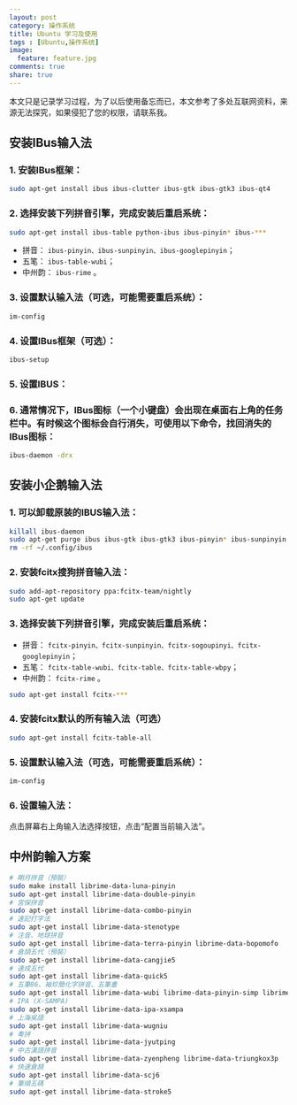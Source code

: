 ```yaml
---
layout: post
category: 操作系统
title: Ubuntu 学习及使用
tags : [Ubuntu,操作系统]
image:
  feature: feature.jpg
comments: true
share: true
---
```


本文只是记录学习过程，为了以后使用备忘而已，本文参考了多处互联网资料，来源无法探究，如果侵犯了您的权限，请联系我。

## 安装IBus输入法

### 1. 安装IBus框架：

```bash
sudo apt-get install ibus ibus-clutter ibus-gtk ibus-gtk3 ibus-qt4
```

### 2. 选择安装下列拼音引擎，完成安装后重启系统：

```bash
sudo apt-get install ibus-table python-ibus ibus-pinyin* ibus-***
```

*   拼音： `ibus-pinyin、ibus-sunpinyin、ibus-googlepinyin`；
*   五笔： `ibus-table-wubi`；
* 中州韵： `ibus-rime` 。

### 3. 设置默认输入法（可选，可能需要重启系统）：

```bash
im-config
```

### 4. 设置IBus框架（可选）：

```bash
ibus-setup
```

### 5. 设置IBUS：

### 6. 通常情况下，IBus图标（一个小键盘）会出现在桌面右上角的任务栏中。有时候这个图标会自行消失，可使用以下命令，找回消失的IBus图标：

```bash
ibus-daemon -drx
```

## 安装小企鹅输入法

### 1. 可以卸载原装的IBUS输入法：

```bash
killall ibus-daemon
sudo apt-get purge ibus ibus-gtk ibus-gtk3 ibus-pinyin* ibus-sunpinyin ibus-table python-ibus
rm -rf ~/.config/ibus
```

### 2. 安装fcitx搜狗拼音输入法：

```bash
sudo add-apt-repository ppa:fcitx-team/nightly
sudo apt-get update
```

### 3. 选择安装下列拼音引擎，完成安装后重启系统：

*   拼音： `fcitx-pinyin、fcitx-sunpinyin、fcitx-sogoupinyi、fcitx-googlepinyin`；
*   五笔： `fcitx-table-wubi、fcitx-table、fcitx-table-wbpy`；
* 中州韵： `fcitx-rime` 。

```bash
sudo apt-get install fcitx-***
```

### 4. 安装fcitx默认的所有输入法（可选）

```bash
sudo apt-get install fcitx-table-all
```

### 5. 设置默认输入法（可选，可能需要重启系统）：

```bash
im-config
```

### 6. 设置输入法：

点击屏幕右上角输入法选择按钮，点击“配置当前输入法”。

## 中州韵輸入方案

```bash
# 朙月拼音（預裝）
sudo make install librime-data-luna-pinyin
sudo apt-get install librime-data-double-pinyin
# 宮保拼音
sudo apt-get install librime-data-combo-pinyin
# 速記打字法
sudo apt-get install librime-data-stenotype
# 注音、地球拼音
sudo apt-get install librime-data-terra-pinyin librime-data-bopomofo
# 倉頡五代（預裝）
sudo apt-get install librime-data-cangjie5
# 速成五代
sudo apt-get install librime-data-quick5
# 五筆86、袖珍簡化字拼音、五筆畫
sudo apt-get install librime-data-wubi librime-data-pinyin-simp librime-data-stroke-simp
# IPA (X-SAMPA)
sudo apt-get install librime-data-ipa-xsampa
# 上海吳語
sudo apt-get install librime-data-wugniu
# 粵拼
sudo apt-get install librime-data-jyutping
# 中古漢語拼音
sudo apt-get install librime-data-zyenpheng librime-data-triungkox3p
# 快速倉頡
sudo apt-get install librime-data-scj6
# 筆順五碼
sudo apt-get install librime-data-stroke5
```
